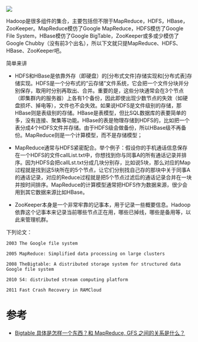 
![](../../pic/2020-05-04-22-54-44.png)

Hadoop是很多组件的集合，主要包括但不限于MapReduce，HDFS，HBase，ZooKeeper。MapReduce模仿了Google MapReduce，HDFS模仿了Google File System，HBase模仿了Google BigTable，ZooKeeper或多或少模仿了Google Chubby（没有前3个出名），所以下文就只提MapReduce、HDFS、HBase、ZooKeeper吧。



简单来讲

- HDFS和HBase是依靠外存（即硬盘）的[分布式文件]存储实现和[分布式表]存储实现。HDFS是一个分布式的“云存储”文件系统，它会把一个文件分块并分别保存，取用时分别再取出、合并。重要的是，这些分块通常会在3个节点（即集群内的服务器）上各有1个备份，因此即使出现少数节点的失效（如硬盘损坏、掉电等），文件也不会失效。如果说HDFS是文件级别的存储，那HBase则是表级别的存储。HBase是表模型，但比SQL数据库的表要简单的多，没有连接、聚集等功能。HBase的表是物理存储到HDFS的，比如把一个表分成4个HDFS文件并存储。由于HDFS级会做备份，所以HBase级不再备份。MapReduce则是一个计算模型，而不是存储模型；


- MapReduce通常与HDFS紧密配合。举个例子：假设你的手机通话信息保存在一个HDFS的文件callList.txt中，你想找到你与同事A的所有通话记录并排序。因为HDFS会把callLst.txt分成几块分别存，比如说5块，那么对应的Map过程就是找到这5块所在的5个节点，让它们分别找自己存的那块中关于同事A的通话记录，对应的Reduce过程就是把5个节点过滤后的通话记录合并在一块并按时间排序。MapReduce的计算模型通常把HDFS作为数据来源，很少会用到其它数据来源比如HBase。


- ZooKeeper本身是一个非常牢靠的记事本，用于记录一些概要信息。Hadoop依靠这个记事本来记录当前哪些节点正在用，哪些已掉线，哪些是备用等，以此来管理机群。


下列论文：

```
2003 The Google file system    

2005 MapReduce: Simplified data processing on large clusters  

2008 TheBigtable: A distributed storage system for structured data Google file system    

2010 S4: distributed stream computing platform    

2011 Fast Crash Recovery in RAMCloud
```










# 参考

- [Bigtable 具体是怎样一个东西？和 MapReduce, GFS 之间的关系是什么？](https://www.zhihu.com/question/19898246/answer/13289151)


